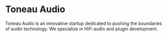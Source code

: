 # Toneau Audio 

Toneau Audio is an innovative startup dedicated to pushing the boundaries of audio technology. We specialize in HiFi audio and plugin development.
